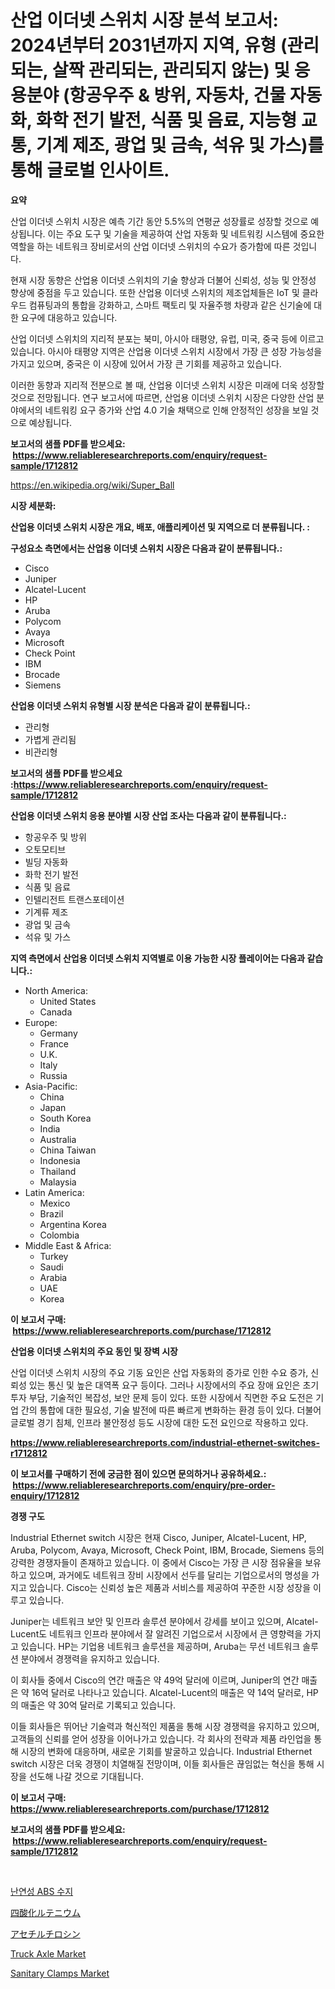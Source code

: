 <p><h1>산업 이더넷 스위치 시장 분석 보고서: 2024년부터 2031년까지 지역, 유형 (관리되는, 살짝 관리되는, 관리되지 않는) 및 응용분야 (항공우주 & 방위, 자동차, 건물 자동화, 화학 전기 발전, 식품 및 음료, 지능형 교통, 기계 제조, 광업 및 금속, 석유 및 가스)를 통해 글로벌 인사이트.</h1></p><p><strong>요약</strong></p>
<p><p>산업 이더넷 스위치 시장은 예측 기간 동안 5.5%의 연평균 성장률로 성장할 것으로 예상됩니다. 이는 주요 도구 및 기술을 제공하여 산업 자동화 및 네트워킹 시스템에 중요한 역할을 하는 네트워크 장비로서의 산업 이더넷 스위치의 수요가 증가함에 따른 것입니다.</p><p>현재 시장 동향은 산업용 이더넷 스위치의 기술 향상과 더불어 신뢰성, 성능 및 안정성 향상에 중점을 두고 있습니다. 또한 산업용 이더넷 스위치의 제조업체들은 IoT 및 클라우드 컴퓨팅과의 통합을 강화하고, 스마트 팩토리 및 자율주행 차량과 같은 신기술에 대한 요구에 대응하고 있습니다.</p><p>산업 이더넷 스위치의 지리적 분포는 북미, 아시아 태평양, 유럽, 미국, 중국 등에 이르고 있습니다. 아시아 태평양 지역은 산업용 이더넷 스위치 시장에서 가장 큰 성장 가능성을 가지고 있으며, 중국은 이 시장에 있어서 가장 큰 기회를 제공하고 있습니다.</p><p>이러한 동향과 지리적 전분으로 볼 때, 산업용 이더넷 스위치 시장은 미래에 더욱 성장할 것으로 전망됩니다. 연구 보고서에 따르면, 산업용 이더넷 스위치 시장은 다양한 산업 분야에서의 네트워킹 요구 증가와 산업 4.0 기술 채택으로 인해 안정적인 성장을 보일 것으로 예상됩니다.</p></p>
<p><strong>보고서의 샘플 PDF를 받으세요: &nbsp;<a href="https://www.reliableresearchreports.com/enquiry/request-sample/1712812">https://www.reliableresearchreports.com/enquiry/request-sample/1712812</a></strong></p>
<p><a href="https://en.wikipedia.org/wiki/Super_Ball">https://en.wikipedia.org/wiki/Super_Ball</a></p>
<p><strong>시장 세분화:</strong></p>
<p><strong> 산업용 이더넷 스위치 시장은 개요, 배포, 애플리케이션 및 지역으로 더 분류됩니다. :</strong></p>
<p><strong>구성요소 측면에서는 산업용 이더넷 스위치 시장은 다음과 같이 분류됩니다.:</strong></p>
<p><ul><li>Cisco</li><li>Juniper</li><li>Alcatel-Lucent</li><li>HP</li><li>Aruba</li><li>Polycom</li><li>Avaya</li><li>Microsoft</li><li>Check Point</li><li>IBM</li><li>Brocade</li><li>Siemens</li></ul></p>
<p><strong> 산업용 이더넷 스위치 유형별 시장 분석은 다음과 같이 분류됩니다.:</strong></p>
<p><ul><li>관리형</li><li>가볍게 관리됨</li><li>비관리형</li></ul></p>
<p><strong>보고서의 샘플 PDF를 받으세요 :<a href="https://www.reliableresearchreports.com/enquiry/request-sample/1712812">https://www.reliableresearchreports.com/enquiry/request-sample/1712812</a></strong></p>
<p><strong> 산업용 이더넷 스위치 응용 분야별 시장 산업 조사는 다음과 같이 분류됩니다.:</strong></p>
<p><ul><li>항공우주 및 방위</li><li>오토모티브</li><li>빌딩 자동화</li><li>화학 전기 발전</li><li>식품 및 음료</li><li>인텔리전트 트랜스포테이션</li><li>기계류 제조</li><li>광업 및 금속</li><li>석유 및 가스</li></ul></p>
<p><strong>지역 측면에서 산업용 이더넷 스위치 지역별로 이용 가능한 시장 플레이어는 다음과 같습니다.:</strong></p>
<p><ul>
    <li>
        North America:
        <ul>
            <li>United States</li>
            <li>Canada</li>
        </ul>
    </li>
    <li>
        Europe:
        <ul>
            <li>Germany</li>
            <li>France</li>
            <li>U.K.</li>
            <li>Italy</li>
            <li>Russia</li>
        </ul>
    </li>
    <li>
        Asia-Pacific:
        <ul>
            <li>China</li>
            <li>Japan</li>
            <li>South Korea</li>
            <li>India</li>
            <li>Australia</li>
            <li>China Taiwan</li>
            <li>Indonesia</li>
            <li>Thailand</li>
            <li>Malaysia</li>
        </ul>
    </li>
    <li>
        Latin America:
        <ul>
            <li>Mexico</li>
            <li>Brazil</li>
            <li>Argentina Korea</li>
            <li>Colombia</li>
        </ul>
    </li>
    <li>
        Middle East & Africa:
        <ul>
            <li>Turkey</li>
            <li>Saudi</li>
            <li>Arabia</li>
            <li>UAE</li>
            <li>Korea</li>
        </ul>
    </li>
    </ul></p>
<p><strong>이 보고서 구매: &nbsp;<a href="https://www.reliableresearchreports.com/purchase/1712812">https://www.reliableresearchreports.com/purchase/1712812</a></strong></p>
<p><strong>산업용 이더넷 스위치의 주요 동인 및 장벽 시장</strong></p>
<p><p>산업 이더넷 스위치 시장의 주요 기동 요인은 산업 자동화의 증가로 인한 수요 증가, 신뢰성 있는 통신 및 높은 대역폭 요구 등이다. 그러나 시장에서의 주요 장애 요인은 초기 투자 부담, 기술적인 복잡성, 보안 문제 등이 있다. 또한 시장에서 직면한 주요 도전은 기업 간의 통합에 대한 필요성, 기술 발전에 따른 빠르게 변화하는 환경 등이 있다. 더불어 글로벌 경기 침체, 인프라 불안정성 등도 시장에 대한 도전 요인으로 작용하고 있다.</p></p>
<p><strong><a href="https://www.reliableresearchreports.com/industrial-ethernet-switches-r1712812">https://www.reliableresearchreports.com/industrial-ethernet-switches-r1712812</a></strong></p>
<p><strong>이 보고서를 구매하기 전에 궁금한 점이 있으면 문의하거나 공유하세요.: &nbsp;<a href="https://www.reliableresearchreports.com/enquiry/pre-order-enquiry/1712812">https://www.reliableresearchreports.com/enquiry/pre-order-enquiry/1712812</a></strong></p>
<p><strong>경쟁 구도</strong></p>
<p><p>Industrial Ethernet switch 시장은 현재 Cisco, Juniper, Alcatel-Lucent, HP, Aruba, Polycom, Avaya, Microsoft, Check Point, IBM, Brocade, Siemens 등의 강력한 경쟁자들이 존재하고 있습니다. 이 중에서 Cisco는 가장 큰 시장 점유율을 보유하고 있으며, 과거에도 네트워크 장비 시장에서 선두를 달리는 기업으로서의 명성을 가지고 있습니다. Cisco는 신뢰성 높은 제품과 서비스를 제공하여 꾸준한 시장 성장을 이루고 있습니다.</p><p>Juniper는 네트워크 보안 및 인프라 솔루션 분야에서 강세를 보이고 있으며, Alcatel-Lucent도 네트워크 인프라 분야에서 잘 알려진 기업으로서 시장에서 큰 영향력을 가지고 있습니다. HP는 기업용 네트워크 솔루션을 제공하며, Aruba는 무선 네트워크 솔루션 분야에서 경쟁력을 유지하고 있습니다.</p><p>이 회사들 중에서 Cisco의 연간 매출은 약 49억 달러에 이르며, Juniper의 연간 매출은 약 16억 달러로 나타나고 있습니다. Alcatel-Lucent의 매출은 약 14억 달러로, HP의 매출은 약 30억 달러로 기록되고 있습니다.</p><p>이들 회사들은 뛰어난 기술력과 혁신적인 제품을 통해 시장 경쟁력을 유지하고 있으며, 고객들의 신뢰를 얻어 성장을 이어나가고 있습니다. 각 회사의 전략과 제품 라인업을 통해 시장의 변화에 대응하며, 새로운 기회를 발굴하고 있습니다. Industrial Ethernet switch 시장은 더욱 경쟁이 치열해질 전망이며, 이들 회사들은 끊임없는 혁신을 통해 시장을 선도해 나갈 것으로 기대됩니다.</p></p>
<p><strong>이 보고서 구매: &nbsp; <a href="https://www.reliableresearchreports.com/purchase/1712812">https://www.reliableresearchreports.com/purchase/1712812</a></strong></p>
<p><strong>보고서의 샘플 PDF를 받으세요: &nbsp;<a href="https://www.reliableresearchreports.com/enquiry/request-sample/1712812">https://www.reliableresearchreports.com/enquiry/request-sample/1712812</a></strong><strong></strong></p>
<p>&nbsp;</p>
<p><p><a href="https://github.com/vdhdwjyp90142/Market-Research-Report-List-2/blob/main/1209444168231.md">난연성 ABS 수지</a></p><p><a href="https://github.com/oqoeusbvpadwjs08/Market-Research-Report-List-2/blob/main/6521188156991.md">四酸化ルテニウム</a></p><p><a href="https://github.com/KaliMetz2023/Market-Research-Report-List-1/blob/main/3536991156990.md">アセチルチロシン</a></p><p><a href="https://github.com/itulahketika112/Market-Research-Report-List-1/blob/main/truck-axle-market.md">Truck Axle Market</a></p><p><a href="https://issuu.com/reportprime-2/docs/sanitary-clamps-market-size-2030.pptx">Sanitary Clamps Market</a></p></p>